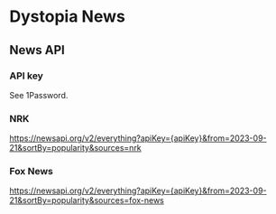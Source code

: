 # Dystopia News

## News API

### API key

See 1Password.

### NRK

https://newsapi.org/v2/everything?apiKey={apiKey}&from=2023-09-21&sortBy=popularity&sources=nrk

### Fox News

https://newsapi.org/v2/everything?apiKey={apiKey}&from=2023-09-21&sortBy=popularity&sources=fox-news
